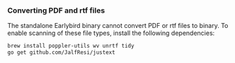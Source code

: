 ### Converting PDF and rtf files
The standalone Earlybird binary cannot convert PDF or rtf files to binary. To enable scanning of these file types, install the following dependencies:
```bash
brew install poppler-utils wv unrtf tidy
go get github.com/JalfResi/justext
```